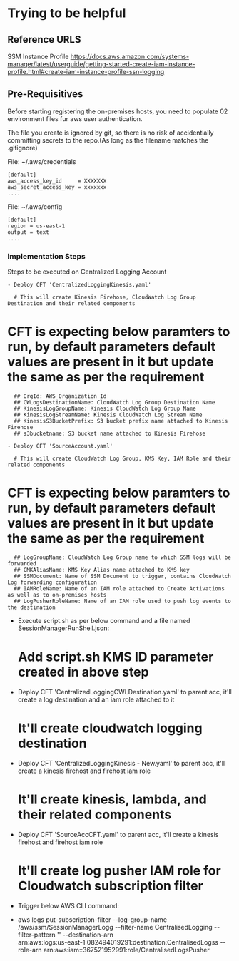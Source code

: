 # Trying to be helpful

## Reference URLS

SSM Instance Profile
https://docs.aws.amazon.com/systems-manager/latest/userguide/getting-started-create-iam-instance-profile.html#create-iam-instance-profile-ssn-logging

## Pre-Requisitives

Before starting registering the on-premises hosts, you need to populate 02 environment files fur aws user authentication. 

The file you create is ignored by git, so there is no risk of accidentially committing secrets to the repo.(As long as the filename matches the .gitignore)

File: ~/.aws/credentials
```
[default]
aws_access_key_id     = XXXXXXX
aws_secret_access_key = xxxxxxx
....
```

File: ~/.aws/config 
```
[default]
region = us-east-1
output = text
....
```

### Implementation Steps

Steps to be executed on Centralized Logging Account

```
- Deploy CFT 'CentralizedLoggingKinesis.yaml'

  # This will create Kinesis Firehose, CloudWatch Log Group Destination and their related components
```
  # CFT is expecting below paramters to run, by default parameters default values are present in it but update the same as per the requirement
```
  ## OrgId: AWS Organization Id
  ## CWLogsDestinationName: CloudWatch Log Group Destination Name
  ## KinesisLogGroupName: Kinesis CloudWatch Log Group Name
  ## KinesisLogStreamName: Kinesis CloudWatch Log Stream Name
  ## KinesisS3BucketPrefix: S3 bucket prefix name attached to Kinesis Firehose
  ## s3bucketname: S3 bucket name attached to Kinesis Firehose
```

```
- Deploy CFT 'SourceAccount.yaml'

  # This will create CloudWatch Log Group, KMS Key, IAM Role and their related components
```

  # CFT is expecting below paramters to run, by default parameters default values are present in it but update the same as per the requirement
```
  ## LogGroupName: CloudWatch Log Group name to which SSM logs will be forwarded
  ## CMKAliasName: KMS Key Alias name attached to KMS key
  ## SSMDocument: Name of SSM Document to trigger, contains CloudWatch Log forwarding configuration
  ## IAMRoleName: Name of an IAM role attached to Create Activations as well as to on-premises hosts
  ## LogPusherRoleName: Name of an IAM role used to push log events to the destination
```


- Execute script.sh as per below command and a file named SessionManagerRunShell.json:
  # Add script.sh KMS ID parameter created in above step

- Deploy CFT 'CentralizedLoggingCWLDestination.yaml' to parent acc, it'll create a log destination and an iam role attached to it
  # It'll create cloudwatch logging destination

- Deploy CFT 'CentralizedLoggingKinesis - New.yaml' to parent acc, it'll create a kinesis firehost and firehost iam role
  # It'll create kinesis, lambda, and their related components

- Deploy CFT 'SourceAccCFT.yaml' to parent acc, it'll create a kinesis firehost and firehost iam role
  # It'll create log pusher IAM role for Cloudwatch subscription filter

- Trigger below AWS CLI command:
- aws logs put-subscription-filter --log-group-name /aws/ssm/SessionManagerLogg --filter-name CentralisedLogging --filter-pattern '' --destination-arn   
  arn:aws:logs:us-east-1:082494019291:destination:CentralisedLogss --role-arn arn:aws:iam::367521952991:role/CentralisedLogsPusher